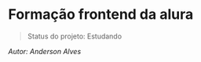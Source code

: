 <h1>Formação frontend da alura</h1>

> Status do projeto: Estudando

<i>Autor: Anderson Alves </i>

